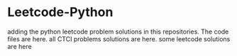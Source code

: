 # Leetcode-Python
adding the python leetcode problem solutions in this repositories. 
The code files are here.
all CTCI problems solutions are here.
some leetcode solutions are here


































































































































































































































































































































































































































































































































































































































































































































































































































































































































































